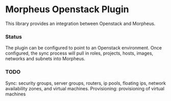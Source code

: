 # Morpheus Openstack Plugin

This library provides an integration between Openstack and Morpheus. 

### Status
The plugin can be configured to point to an Openstack environment. Once configured, the sync process will pull in roles, projects, hosts, images, networks and subnets into Morpheus. 

### TODO
Sync: security groups, server groups, routers, ip pools, floating ips, network availability zones, and virtual machines.
Provisioning: provisioning of virtual machines
